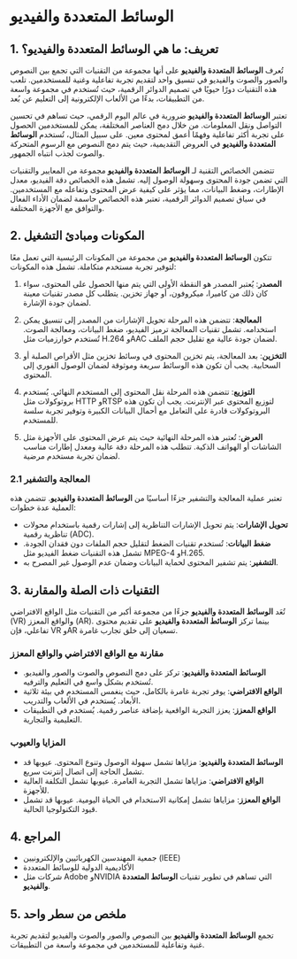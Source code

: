 # الوسائط المتعددة والفيديو

## 1. تعريف: ما هي **الوسائط المتعددة والفيديو**؟
تُعرف **الوسائط المتعددة والفيديو** على أنها مجموعة من التقنيات التي تجمع بين النصوص والصور والصوت والفيديو في تنسيق واحد لتقديم تجربة تفاعلية وغنية للمستخدمين. تلعب هذه التقنيات دورًا حيويًا في تصميم الدوائر الرقمية، حيث تُستخدم في مجموعة واسعة من التطبيقات، بدءًا من الألعاب الإلكترونية إلى التعليم عن بُعد. 

تعتبر **الوسائط المتعددة والفيديو** ضرورية في عالم اليوم الرقمي، حيث تساهم في تحسين التواصل ونقل المعلومات. من خلال دمج العناصر المختلفة، يمكن للمستخدمين الحصول على تجربة أكثر تفاعلية وفهمًا أعمق لمحتوى معين. على سبيل المثال، تُستخدم **الوسائط المتعددة والفيديو** في العروض التقديمية، حيث يتم دمج النصوص مع الرسوم المتحركة والصوت لجذب انتباه الجمهور.

تتضمن الخصائص التقنية لـ **الوسائط المتعددة والفيديو** مجموعة من المعايير والتقنيات التي تضمن جودة المحتوى وسهولة الوصول إليه. تشمل هذه الخصائص دقة الفيديو، معدل الإطارات، وضغط البيانات، مما يؤثر على كيفية عرض المحتوى وتفاعله مع المستخدمين. في سياق تصميم الدوائر الرقمية، تعتبر هذه الخصائص حاسمة لضمان الأداء الفعال والتوافق مع الأجهزة المختلفة.

## 2. المكونات ومبادئ التشغيل
تتكون **الوسائط المتعددة والفيديو** من مجموعة من المكونات الرئيسية التي تعمل معًا لتوفير تجربة مستخدم متكاملة. تشمل هذه المكونات:

1. **المصدر**: يُعتبر المصدر هو النقطة الأولى التي يتم منها الحصول على المحتوى، سواء كان ذلك من كاميرا، ميكروفون، أو جهاز تخزين. يتطلب كل مصدر تقنيات معينة لضمان جودة الإشارة.

2. **المعالجة**: تتضمن هذه المرحلة تحويل الإشارات من المصدر إلى تنسيق يمكن استخدامه. تشمل تقنيات المعالجة ترميز الفيديو، ضغط البيانات، ومعالجة الصوت. تُستخدم خوارزميات مثل H.264 وAAC لضمان جودة عالية مع تقليل حجم الملف.

3. **التخزين**: بعد المعالجة، يتم تخزين المحتوى في وسائط تخزين مثل الأقراص الصلبة أو السحابية. يجب أن تكون هذه الوسائط سريعة وموثوقة لضمان الوصول الفوري إلى المحتوى.

4. **التوزيع**: تتضمن هذه المرحلة نقل المحتوى إلى المستخدم النهائي. يُستخدم بروتوكولات مثل HTTP وRTSP لتوزيع المحتوى عبر الإنترنت. يجب أن تكون هذه البروتوكولات قادرة على التعامل مع أحمال البيانات الكبيرة وتوفير تجربة سلسة للمستخدم.

5. **العرض**: تُعتبر هذه المرحلة النهائية حيث يتم عرض المحتوى على الأجهزة مثل الشاشات أو الهواتف الذكية. تتطلب هذه المرحلة دقة عالية ومعدل إطارات مناسب لضمان تجربة مستخدم مرضية.

### 2.1 المعالجة والتشفير
تعتبر عملية المعالجة والتشفير جزءًا أساسيًا من **الوسائط المتعددة والفيديو**. تتضمن هذه العملية عدة خطوات:

- **تحويل الإشارات**: يتم تحويل الإشارات التناظرية إلى إشارات رقمية باستخدام محولات تناظرية رقمية (ADC).
- **ضغط البيانات**: تُستخدم تقنيات الضغط لتقليل حجم الملفات دون فقدان الجودة. تشمل هذه التقنيات ضغط الفيديو مثل MPEG-4 وH.265.
- **التشفير**: يتم تشفير المحتوى لحماية البيانات وضمان عدم الوصول غير المصرح به.

## 3. التقنيات ذات الصلة والمقارنة
تُعَد **الوسائط المتعددة والفيديو** جزءًا من مجموعة أكبر من التقنيات مثل الواقع الافتراضي (VR) والواقع المعزز (AR). بينما تركز **الوسائط المتعددة والفيديو** على تقديم محتوى تفاعلي، فإن VR وAR تسعيان إلى خلق تجارب غامرة. 

### مقارنة مع الواقع الافتراضي والواقع المعزز
- **الوسائط المتعددة والفيديو**: تركز على دمج النصوص والصوت والصور والفيديو. تُستخدم بشكل واسع في التعليم والترفيه.
- **الواقع الافتراضي**: يوفر تجربة غامرة بالكامل، حيث ينغمس المستخدم في بيئة ثلاثية الأبعاد. يُستخدم في الألعاب والتدريب.
- **الواقع المعزز**: يعزز التجربة الواقعية بإضافة عناصر رقمية. يُستخدم في التطبيقات التعليمية والتجارية.

### المزايا والعيوب
- **الوسائط المتعددة والفيديو**: مزاياها تشمل سهولة الوصول وتنوع المحتوى. عيوبها قد تشمل الحاجة إلى اتصال إنترنت سريع.
- **الواقع الافتراضي**: مزاياها تشمل التجربة الغامرة. عيوبها تشمل التكلفة العالية للأجهزة.
- **الواقع المعزز**: مزاياها تشمل إمكانية الاستخدام في الحياة اليومية. عيوبها قد تشمل قيود التكنولوجيا الحالية.

## 4. المراجع
- جمعية المهندسين الكهربائيين والإلكترونيين (IEEE)
- الأكاديمية الدولية للوسائط المتعددة
- شركات مثل Adobe وNVIDIA التي تساهم في تطوير تقنيات **الوسائط المتعددة والفيديو**.

## 5. ملخص من سطر واحد
تجمع **الوسائط المتعددة والفيديو** بين النصوص والصور والصوت والفيديو لتقديم تجربة غنية وتفاعلية للمستخدمين في مجموعة واسعة من التطبيقات.